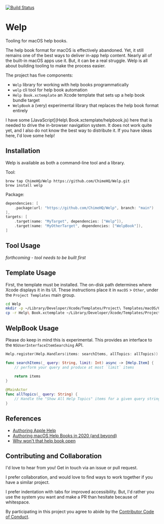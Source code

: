[![Build Status][build status badge]][build status]

# Welp
Tooling for macOS help books.

The help book format for macOS is effectively abandoned. Yet, it still remains one of the best ways to deliver in-app help content. Nearly all of the built-in macOS apps use it. But, it can be a real struggle. Welp is all about building tooling to make the process easier.

The project has five components:

- `Welp` library for working with help books programmatically
- `welp` cli tool for help book automation
- `Help Book.xctemplate` an Xcode template that sets up a help book bundle target
- `WelpBook` a (very) experimental library that replaces the help book format entirely

I have some [JavaScript](Help\ Book.xctemplate/helpbook.js) here that is needed to drive the in-browser navigation system. It does not work quite yet, and I also do not know the best way to distribute it. If you have ideas here, I'd love some help!

## Installation

Welp is available as both a command-line tool and a library.

Tool:

```
brew tap ChimeHQ/Welp https://github.com/ChimeHQ/Welp.git
brew install welp
```

Package:

```swift
dependencies: [
    .package(url: "https://github.com/ChimeHQ/Welp", branch: "main")
],
targets: [
    .target(name: "MyTarget", dependencies: ["Welp"]),
	.target(name: "MyOtherTarget", dependencies: ["WelpBook"]),
]
```

## Tool Usage

*forthcoming - tool needs to be built first*

## Template Usage

First, the template must be installed. The on-disk path determines where Xcode displays it in its UI. These instructions place it in `macOS` > `Other`, under the `Project Templates` main group.

```bash
cd Welp
mkdir -p ~/Library/Developer/Xcode/Templates/Project\ Templates/macOS/Other
cp -r Help\ Book.xctemplate ~/Library/Developer/Xcode/Templates/Project\ Templates/macOS/Other/
```

## WelpBook Usage

Please do keep in mind this is experimental. This provides an interface to the `NSUserInterfaceItemSearching` API.

```swift
Help.register(Help.Handlers(items: searchItems, allTopics: allTopics))

func searchItems(_ query: String, limit: Int) async -> [Help.Item] {
    // perform your query and produce at most `limit` items
    
    return items
}

@MainActor
func allTopics(_ query: String) {
    // Handle the "Show All Help Topics" items for a given query string 
}
```

## References

- [Authoring Apple Help](https://developer.apple.com/library/archive/documentation/Carbon/Conceptual/ProvidingUserAssitAppleHelp/authoring_help/authoring_help_book.html)
- [Authoring macOS Help Books in 2020 (and beyond)](https://marioaguzman.wordpress.com/2020/09/12/auth/)
- [Why won't that help book open](https://eclecticlight.co/2021/11/16/why-wont-that-help-book-open/)

## Contributing and Collaboration

I'd love to hear from you! Get in touch via an issue or pull request.

I prefer collaboration, and would love to find ways to work together if you have a similar project.

I prefer indentation with tabs for improved accessibility. But, I'd rather you use the system you want and make a PR than hesitate because of whitespace.

By participating in this project you agree to abide by the [Contributor Code of Conduct](CODE_OF_CONDUCT.md).

[build status]: https://github.com/ChimeHQ/Welp/actions
[build status badge]: https://github.com/ChimeHQ/Welp/workflows/CI/badge.svg
